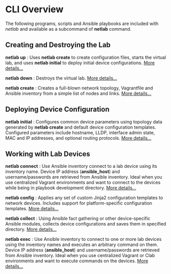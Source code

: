 # CLI Overview

The following programs, scripts and Ansible playbooks are included with *netlab* and available as a subcommand of **netlab** command.

## Creating and Destroying the Lab

**netlab up**
: Uses **netlab create** to create configuration files, starts the virtual lab, and uses **netlab initial** to deploy initial device configurations. [More details...](netlab/up.md)

**netlab down**
: Destroys the virtual lab. [More details...](netlab/down.md)

**netlab create**
: Creates a full-blown network topology, Vagrantfile and Ansible inventory from a simple list of nodes and links. [More details...](netlab/create.md)

## Deploying Device Configuration

**netlab initial**
: Configures common device parameters using topology data generated by **netlab create** and default device configuration templates. Configured parameters include hostname, LLDP, interface admin state, MAC and IP addresses, and optional routing protocols. [More details...](netlab/initial.md)

## Working with Lab Devices

**netlab connect**
: Use Ansible inventory connect to a lab device using its inventory name. Device IP address (**ansible_host**) and username/passwords are retrieved from Ansible inventory. Ideal when you use centralized Vagrant environments and want to connect to the devices while being in playbook development directory. [More details...](netlab/connect.md)

**netlab config**
: Applies any set of custom Jinja2 configuration templates to network devices. Includes support for platform-specific configuration templates. [More details...](netlab/config.md)

**netlab collect**
: Using Ansible fact gathering or other device-specific Ansible modules, collects device configurations and saves them in specified directory. [More details...](netlab/collect.md)

**netlab exec**
: Use Ansible inventory to connect to one or more lab devices using the inventory names and executes an arbitrary command on them. Device IP address (**ansible_host**) and username/passwords are retrieved from Ansible inventory. Ideal when you use centralized Vagrant or Clab environments and want to execute commands on the devices. [More details...](netlab/exec.md)
